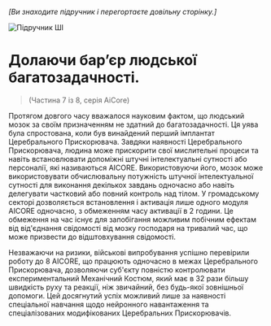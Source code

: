 *[Ви знаходите підручник і перегортаєте довільну сторінку.]*

![Підручник ШІ](/resources/lore/textbookAI440.png)
# Долаючи бар’єр людської багатозадачності.
> (Частина 7 із 8, серія AiCore)

Протягом довгого часу вважалося науковим фактом, що людський мозок за своїм призначенням не здатний до багатозадачності. Ця уява була спростована, коли був винайдений перший імплантат Церебрального Прискорювача. Завдяки наявності Церебрального Прискорювача, людина може прискорити свої мислительні процеси та навіть встановлювати допоміжні штучні інтелектуальні сутності або персоналії, які називаються AICORE. Використовуючи його, мозок може використовувати обчислювальну потужність штучної інтелектуальної сутності для виконання декількох завдань одночасно або навіть делегувати частковий або повний контроль над тілом. У громадському секторі дозволяється встановлення і активація лише одного модуля AICORE одночасно, з обмеженням часу активації в 2 години. Це обмеження на час існує для запобігання можливим побічним ефектам від від'єднання свідомості від мозку господаря на тривалий час, що може призвести до відштовхування свідомості.

Незважаючи на ризики, військові випробування успішно перевірили роботу до 8 AICORE, що працюють одночасно в межах Церебрального Прискорювача, дозволяючи суб'єкту повністю контролювати експериментальний Механічний Костюм, який має в 32 рази більшу швидкість руху та реакції, ніж звичайний, без будь-якої зовнішньої допомоги. Цей досягнутий успіх можливий лише за наявності спеціальної навчання щодо нейронного навантаження та спеціалізованих модифікованих Церебральних Прискорювачів.
